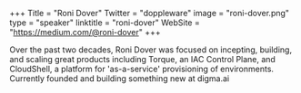 +++
Title = "Roni Dover"
Twitter = "doppleware"
image = "roni-dover.png"
type = "speaker"
linktitle = "roni-dover"
WebSite = "https://medium.com/@roni-dover"
+++

Over the past two decades, Roni Dover was focused on incepting, building, and scaling great products including Torque, an IAC Control Plane, and CloudShell, a platform for 'as-a-service' provisioning of environments. Currently founded and building something new at digma.ai
